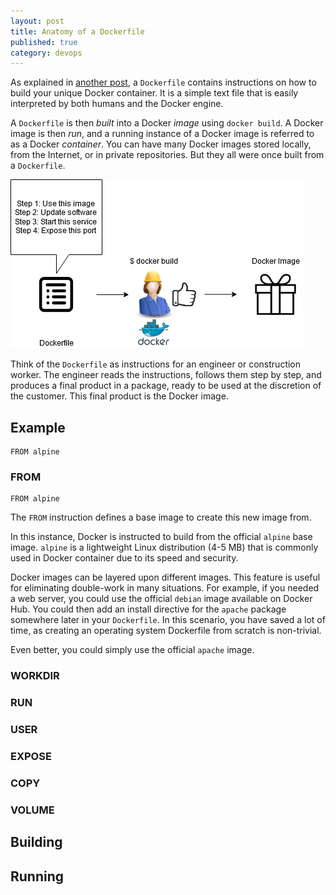 ```yaml
---
layout: post
title: Anatomy of a Dockerfile
published: true
category: devops
---
```


As explained in [another post](https://mehlj.github.io/Docker/), a `Dockerfile` contains instructions on how to build your 
unique Docker container. It is a simple text file that is easily interpreted by both humans and the Docker engine. 

A `Dockerfile` is then _built_ into a Docker _image_ using `docker build`. A Docker image is then _run_, and a running instance of a Docker image is referred to as a Docker _container_. You can have many Docker images stored locally, from the Internet, or in private repositories. But they all were once built from a `Dockerfile`. 

![](/images/dockerfile_diag.png)

Think of the `Dockerfile` as instructions for an engineer or construction worker. The engineer reads the instructions, follows them step by step, and produces a final product in a package, ready to be used at the discretion of the customer. This final product is the Docker image.

## Example
```
FROM alpine
```

### FROM
```
FROM alpine
```
The `FROM` instruction defines a base image to create this new image from. 

In this instance, Docker is instructed to build from the official `alpine` base image. `alpine` is a lightweight Linux distribution (4-5 MB) that is commonly used in Docker container due to its speed and security.

Docker images can be layered upon different images. This feature is useful for eliminating double-work in many situations. For example, if you needed a web server, you could use the official `debian` image available on Docker Hub. You could then add an install directive for the `apache` package somewhere later in your `Dockerfile`. In this scenario, you have saved a lot of time, as creating an operating system Dockerfile from scratch is non-trivial. 

Even better, you could simply use the official `apache` image.

### WORKDIR
### RUN
### USER
### EXPOSE
### COPY
### VOLUME

## Building

## Running
